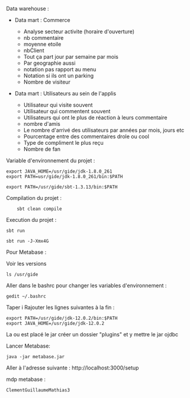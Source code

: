 Data warehouse :

- Data mart : Commerce
  - Analyse secteur activite (horaire d'ouverture)
  - nb commentaire
  - moyenne etoile
  - nbClient
  - Tout ça part jour par semaine par mois
  - Par geographie aussi
  - notation pas rapport au menu
  - Notation si ils ont un parking
  - Nombre de visiteur

- Data mart : Utilisateurs au sein de l'applis
  - Utilisateur qui visite souvent
  - Utilisateur qui commentent souvent
  - Utilisateurs qui ont le plus de réaction à leurs commentaire
  - nombre d'amis
  - Le nombre d'arrivé des utilisateurs par années par mois, jours etc
  - Pourcentage entre des commentaires drole ou cool
  - Type de compliment le plus reçu
  - Nombre de fan

Variable d'environnement du projet :
```shell
export JAVA_HOME=/usr/gide/jdk-1.8.0_261
export PATH=usr/gide/jdk-1.8.0_261/bin:$PATH

export PATH=/usr/gide/sbt-1.3.13/bin:$PATH
```


Compilation du projet :
```shell
    sbt clean compile
```

Execution du projet :
```shell
sbt run

sbt run -J-Xmx4G
```


Pour Metabase :

Voir les versions
```shell
ls /usr/gide
```

Aller dans le bashrc pour changer les variables d'environnement :
```shell
gedit ~/.bashrc
```

Taper i
Rajouter les lignes suivantes à la fin :
```shell
export PATH=/usr/gide/jdk-12.0.2/bin:$PATH
export JAVA_HOME=/usr/gide/jdk-12.0.2
```

La ou est placé le jar créer un dossier "plugins" et y mettre le jar ojdbc

Lancer Metabase:
```shell
java -jar metabase.jar
```

Aller à l'adresse suivante :
http://localhost:3000/setup


mdp metabase :
```
ClementGuillaumeMathias3
```
